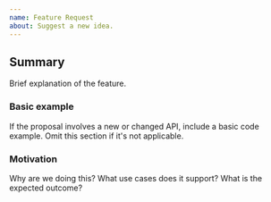 ```yaml
---
name: Feature Request
about: Suggest a new idea.
---
```


<!--
  To make it easier for us to help you — please follow the suggested format below.

  Useful Links:
  - Documentation: https://graphql-dotnet.github.io/

  Before opening a new issue, please search existing issues https://github.com/graphql-dotnet/graphql-dotnet/issues
-->

## Summary

Brief explanation of the feature.

### Basic example

If the proposal involves a new or changed API, include a basic code example. Omit this section if it's not applicable.

### Motivation

Why are we doing this? What use cases does it support? What is the expected outcome?
